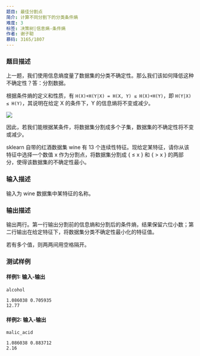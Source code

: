 ```yaml
---
题目: 最佳分割点
简介: 计算不同分割下的分类条件熵
难度: 3
标签: 决策树|信息熵-条件熵
作者: 谢子聪
慕码: 3165/1807
---
```


### 题目描述

上一题，我们使用信息熵度量了数据集的分类不确定性。那么我们该如何降低这种不确定性？答：分割数据。

根据条件熵的定义和性质，有 `H(X)+H(Y|X) = H(X, Y) ≤ H(X)+H(Y)`，即 `H(Y|X) ≤ H(Y)`，其说明在给定 X 的条件下，Y 的信息熵将不变或减少。

![](https://ss3.bdstatic.com/70cFv8Sh_Q1YnxGkpoWK1HF6hhy/it/u=844315090,947533151&fm=15&gp=0.jpg)

因此，若我们能根据某条件，将数据集分割成多个子集，数据集的不确定性将不变或减少。

sklearn 自带的红酒数据集 wine 有 13 个连续性特征。现给定某特征，请你从该特征中选择一个数值 x 作为分割点，将数据集分割成 { ≤ x } 和 { > x } 的两部分，使得该数据集的不确定性最小。

### 输入描述

输入为 wine 数据集中某特征的名称。

### 输出描述

输出两行。第一行输出分割前的信息熵和分割后的条件熵，结果保留六位小数；第二行输出在给定特征下，将数据集分类不确定性最小化的特征值。

若有多个值，则两两间用空格隔开。

### 测试样例

#### 样例1: 输入-输出

```
alcohol
```

```
1.086038 0.705935
12.77
```

#### 样例2: 输入-输出

```
malic_acid
```

```
1.086038 0.883712
2.16
```

